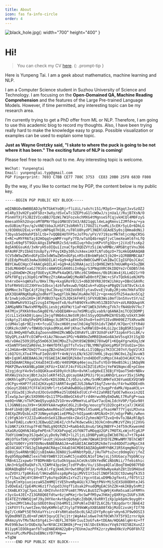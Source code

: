 ```yaml
---
title: About
icon: fas fa-info-circle
order: 4
---
```


![black_hole.jpg](/2022/06/19/ztF8gu1RnYJW4KV.jpg){: width="700" height="400" }

# Hi!

> You can check my CV [here](https://drive.google.com/file/d/1vTYAxbkWCFZd7Be2HcfosLK6-zAz0yVb/view?usp=sharing).
{: .prompt-tip }

Here is Yunpeng Tai. I am a geek about mathematics, machine learning and NLP. 

I am a Computer Science student in Suzhou University of Science and Technology. I am focusing on the <b>Open-Domained QA, Machine Reading Comprehension</b> and the features of the Large Pre-trained Language Models. However, if time permitted, any interesting topic can be my research area.

I’m currently trying to get a PhD offer from ML or NLP. Therefore, I am going to use this academic blog to record my thoughts. Also, I have been trying really hard to make the knowledge easy to grasp. Possible visualization or examples can be used to explain some topic.

<b>Just as Wayne Gretzky said, "I skate to where the puck is going to be not where it has been." The exciting future of NLP is coming!</b>

Please feel free to reach out to me. Any interesting topic is welcome. 

```
WeChat: Yunpengtai
Email: yunpengtai.typ@gmail.com
PGP Fingerprint: 7693 C7BB CE77 780C 3753  CE83 20B0 25F8 683D F808
```

By the way, if you like to contact me by PGP, the content below is my public key.
```
-----BEGIN PGP PUBLIC KEY BLOCK-----

mQINBGOv8W0BEADJgfKTGkKYoQRjrflLUiL/sdsYc151/M3pS++1KgqtJxvSzOZJ
ml4Ry33vH2FyaOFSDz+3wXy/dSvCwTc3ZEPtuG1lcWOwJ/sjnUa1//RujB7XsN/O
PSnmVTXjFSJB2IVIcoBBJ7QzWi7W1FozxkchMXG4tMqnseSfCqjvkHCQl4M0FzyS
6mesaXhkh2UvpcoMfBPNrYbpiGMAtEV343/A821qgLl4eLagRmnviZJMfd+a/+ya
euSUBim/Fpv/qJvXNEtbbaJLHSFC3sbRHhTil7OUZlLYseRLi5cEKr5yLOr6DkLG
s/03D0bU2ExLvrXRjoNP6qO7H18LruT0lU8hydPl3NERlGEAdE5y0sjQHma8dNiJ
T3bysb5eD9ahPIblLtb+7vQQBEHUTFP5vJoTPo/yFV/V719zarMkTmtjcnNpCR5G
E+RC+uMYFR6Taj82HOqqS+pWMFrnpFy7fD/w7aXQ4brmgGfjvClmeXeaHl6fnLfQ
koXIv69qF5T9GUcAXgsIbPWdR2c5d/edGIuqrhOujnKPvtFg3Qs+j2iVzEfssKp2
8q5A9EGsuKd/3xNryH5sOIQuiIznaCfpcRQDZVYz5iiW/eRMBc/AMSBtgtVnu366
8FAURFZPzIbkEtUs8pTy/FPoyIKDy30hJsX4exiHXfLNfsOqzO+75LHkGQARAQAB
tCV5dW5wZW5ndGFpIDx5dW5wZW5ndGFpLnR5cEBnbWFpbC5jb20+iQJRBBMBCAA7
FiEEdpPHu853eAw3U86DILAl+Gg9+AgFAmOv8W0CGwMFCwkIBwICIgIGFQoJCAsC
BBYCAwECHgcCF4AACgkQILAl+Gg9+AiG3RAAjaz1IcQH9E2Wtb7mUuWRg+k5uZBK
ISdLM66HDtxaGJ7016tc4AWVQXi660SiIn0gp/S3PNqUXRC0kIDQYe2rC6DB5lh6
mJjuDXmDW+ZKzgfOUEvyXJMvPk4aQKS/8Rcz6CSH0mos/0b1RiWx4jXLLmD21rY0
GPkf0Fgjyi3Up01rWTMezZYzAWuwGWQjMeANTwD0ntPZ3Wc+cSFxTQdk6ieNJKPb
Vn4rxOe+nqWXaTu/0HxlTNy+kxgGRoY0Ji5+d6D30YR8J0tWJihHzy+DBnCGAVRc
bToFRHVdiUI2XHYevIdbsxj4z6fw9xuwD/hQAIuk+FuQGq+aPBgQVJzAT8vCkcL6
QbMNxc3sTQpC4jF2Xqj9uC3kvqiYX8ZoV0d3lytavDvxEjVuBy2RjnHo7HkFaTEU
pKX3QUARNgKbpKq2odReYT3wqgYlbk3WalKuA0e7Ql2r+qn+moSfh254aukn5Cq2
0/1nwbjoOu1KU+jBlPdBU37qx4JSJQkSkFHFEjSFVXUB3Wsi0mflbn5XvvtSY/oZ
K7dBmMwhV931qZzzsgI4THpedfx8/6uFhB9OYkvXMcH51ZBIO7oV+aVLR8QUwpVK
2AMGpNRkTNwVxMFMpO5LiesbjyKUFW/t1aF+W71WEk3VhMcgTVk7cfN46b9V7kc7
H47MjxjPXKkh9au5Ag0EY6/xbQEQAN+uu7mSMRiq5Lvab9/q6ANAImiTCQCDDMPj
jCcLL1xSkkD8jLqeujZejqf9Nb6sLNeSVRj0nlSSyyOQXeMHZAYESdQ/o5kXt3HH
nVApty2l48q5PeQPEX4Bmgc3LDRTK1a8YCkhIhx8+tedYSIEvdRH09EZ75XRvwdN
icUM4xlq6r9E2z+K+fcuGClOxcH60tznelh0J4gT65h1dvT2WbF/K7QerCtFtR4U
CORkzkcUHP/vfBWUQcVqkodMXaL4HFjKhac7wXRWlED+d4LGi2pc1BgB5R3Jpgo7
VuEL9HOyH8fwDLEqZoonnd0HdZRcWBQvI0hAVfLiBY3UXdFskP73zp6nF5cL8K/v
5DyQPLzxAfFcECWPo+XiAz7Nouwn1PO/+N4N9oZeMREQkmGo8A3eV5sqX3t1Sg3D
mb/vDAe25O9jDSg55mO63CbKCMDuZ7u2Ht8SW2B0H278VwQF1+KQq4YgrwXUqJzW
+XSmNTF5mVZaR6VeL3r4W4fDfKlgU7fsTvSvz7BLYMN7gEkHipMSF3YUsO2a+I6n
n1JHGAn+BK7OkQ7TvasgZB2nGhm1XtPXYro4LcLIlQBpyz7K33C207nY/bgV2lK3
Ci6Q7GtLXTo47PkuFIeQVzBYfr4nNjVzLEN/kS2OlhH9Lj8vpi9NC0xLZqZ4vvW3
WB+IqUHlABEBAAGJAjYEGAEIACAWIQR2k8e7znd4DDdTzoMgsCX4aD34CAUCY6/x
bQIbDAAKCRAgsCX4aD34CEv0D/440SMQKq46ejouJSuTsYEdr06eBS3kij3AQq9N
P6KPZRwvkKA9BLpOAKjKFUz+IXAlFJ4cFVGikCDZlEzRInjYeFW1NqmcdE+pCUee
S2zgjdcpY4v9v5sOQGKkue4S89yVch1Ro+8vhKludgHxEI3EBjFYQaoT5m0rNBkv
HhXWu1Va3cejBbtJa2oloKRf452LgUcayUAA1POJir9joiANhQrLaxvr35xjSkMg
c0KRhlqdPz7npUUufeXbrKDS3ONLCt/O5zs/xMo/5nMKtAMHfeX36YumUEXVQtW9
z9CPgs+KHP7fi6Id2KXvp6ItARRT4vgWIJUSJbNwYI6qfZvmrdv/F4rhwXDDEn0h
cbGoyt2D88JfCFFAlH1hMrlrtxS4hA0wBOGuiQMkVCzt3uqpPrdaMk/HpaaH3Lv+
KjLVUiw3Ej3kvhzdJOcGvUdMke25lUD6EkdlUCcF+hI2ahRBIfpOE7w0xxxin2QI
3lxwSpJwrgKc5XO906rQs11TPGx8BeGCk6sFtrd4Hrwu90yEmDwNLt7RuFgP+swa
me0Q+VNK/nTkPCWeQ5yuqkbZV1OrmvvOMmmYuLaFEwY7acEmLIdchV9P/fpGv98t
LlJGNN8iouJX9++SKXHYkAArwgKeCdGL2iB+Dg/eoucgfViD2Dcg4txja7/JKASE
Bn4FibkBjQRjsBImAQwAmxR0xo3lmdRp1FMdxlX5umHLyfkasHW777YjqsLM3vna
34EXpZRVQsbLnZFJUNmyeXqW1ieEPMa2rhOIpamKrAM1NzO+3Y/eEgrPWRc/wRen
Ci9fgNJdrYJZJZu4KednSeX1ZBuot6k+ZAxStZyhmsNQYTZvxQ+0vToJBAzRlBp5
k7aeFDAELcuNrX1JEBwuQZiHE4I/chfw7Kdwcw6ki3OJkCn0nuMKzVfZHsjC2XVG
hibNK7iXktVup7F4EfNdLg9QtRZXJ+RaAb4dL8nuG/SKq3NBYF+J4f59cRxwenHd
uXaGRzGQHhNJ4GpFmPEnk7lKXbPxpqCzGf6N7TuMOqqU2GPi7MOTXLxWjnfCg6JP
7UdYiUmW3np3SJqwbCyLyDo9y7HR2+lL2ljzLiD9BPyaHipIWCb07Niu7+t7kp44
4NjOfGxfbNjrVQ8PFleuUtjkUooktQO6AytuHm7QWaKCDtD7EZMKwNMY7BlhCWDT
qCOzYU00YryX97QVNovBABEBAAGJA+wEGAEIACAWIQR2k8e7znd4DDdTzoMgsCX4
aD34CAUCY7ASJgIbAgHACRAgsCX4aD34CMD0IAQZAQgAHRYhBKJ1R5XqmgNoQlVy
Id8Uj5u4RNbtBQJjsBImAAoJEN8Uj5u4RNbtPpQL/jHuTkPtu2vcz0dmgGV/jfeZ
0yq950pp0WBZlexsTmbYbWBYJ2CowRC5joaDOLN1of1HwjsLj5XUGacy7VpbNCsy
7RBn61Zzxpw6r7FBDMnNBrGzSuOkVgaaikCeUksS0kYedNCiNbUNii/7febi6hic
LNn3+kSpERaQkFs7LYZAMY43pzGmj7zdfPvBn/Vu/iS0xq4QlalBoqT8mQ987FbD
8DRAQbqBbF+hyj7s4L6lrFgjkm6JHrOwt0RgC0FJXv4V98wNyeAahZ8tIbSM4Uxd
suZVOYz/Tp8K4sd/l9HzwDbhssp8pPe1piMVVI1YIo2lINOF56IECtDzwmgfk353
n/f15wz2Wj4YC8H+8T7y6uYqsDGRsIxYxZliYgcntEaLuD9MbJgfkntL/f075t12
I5oyKlmYpiuoiezaA5ZmHMQltVE5hvmRpAGU/XJ7WgtPNVrMiSzEXSU8ODHteJ4S
IvDDeEaI/IpE4McH6z1f7uSpd3JVqfTidsak2PnudQMgEACShZZK+mkIKBy5nMt2
c3XmBLKYJgC7poLSE/dHIVvhntO7Psm8t7MVvLBuU3Z7kqW9jKnRm5saAloFRMYn
r3ycGv4JEC+Z13GR8Q6Efdtwr6zjmPKejrbcSwPfM5ywJhKmjyQXRYgsIUUFs3VK
8I4TEZtVNWSQjmFJ9yJHYXerAvt6gGzhqKcZdbQK/8xRRYIzXp1pk6pHc9oyg0t+
lw3en2MYCbAuIqcGOEOt0oqlhb4MVIiJXPoNleIhB7ZL6CZ6/t8zgdartrJBmE42
j1kPXYtfs/wetZee/0dyKHMnlqTJtylpT99kWKyXXBSA08fXbjMzECzxsHjfIf70
0g7/CcKWPt5EfKhXaYYsirc4YsRHtabo5bc0LSAZiDYfpRcq4rsHyn6JF9w9OSI3
VyDmdRNTZLdO+mFzWUY3qvyCE7ej1trjWqA4als6we7nKf0CWh7XT5Y9IzrnrXpk
dR4mzyVvTMxTAotbYg4i3+rdEFLJ076HrIuuI3oGfvA+tDEAm/HQGA6lqHr4z+ff
MvE99b3wcSrDUDxXp7wrNYAC2XCBKOkjP+ejYAlSDcEk9UxcYVq9JY8I5B2XunZJ
811ypKlEOOkganfbTsqEHAEAhN22pB+y7EUnmJazPFK2zrzyNmdXNcVzPG0F8h7Z
NYuxsPLcMxPBu2oEBNcsYD7YWg==
=TqDW
-----END PGP PUBLIC KEY BLOCK-----
```